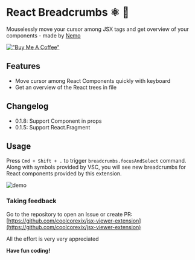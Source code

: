 # React Breadcrumbs ⚛️ 🥖

Mouselessly move your cursor among JSX tags and get overview of your components - made by [Nemo](https://twitter.com/phamhuyphat)

[!["Buy Me A Coffee"](https://www.buymeacoffee.com/assets/img/custom_images/orange_img.png)](https://www.buymeacoffee.com/coolcorexil)

## Features

- Move cursor among React Components quickly with keyboard
- Get an overview of the React trees in file

## Changelog

- 0.1.8: Support Component in props
- 0.1.5: Support React.Fragment

## Usage

Press `Cmd + Shift + .` to trigger `breadcrumbs.focusAndSelect` command. Along with symbols provided by VSC, you will see new breadcrumbs for React components provided by this extension.

![demo](https://i.imgur.com/t9uW4RN.png "demo")

### Taking feedback

Go to the repository to open an Issue or create PR: [https://github.com/coolcorexix/jsx-viewer-extension](https://github.com/coolcorexix/jsx-viewer-extension)

All the effort is very very appreciated

**Have fun coding!**

